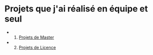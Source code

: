 # Projets que j'ai réalisé en équipe et seul

- 1) [Projets de Master](master)
- 2) [Projets de Licence](licence)
